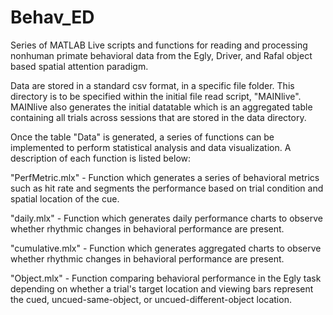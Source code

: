 # Behav_ED
Series of MATLAB Live scripts and functions for reading and processing nonhuman primate behavioral data from the Egly, Driver, and Rafal object based spatial attention paradigm.

Data are stored in a standard csv format, in a specific file folder. This directory is to be specified within the initial file read script, "MAINlive". MAINlive also generates the initial datatable which is an aggregated table containing all trials across sessions that are stored in the data directory.

Once the table "Data" is generated, a series of functions can be implemented to perform statistical analysis and data visualization. A description of each function is listed below:

"PerfMetric.mlx" - Function which generates a series of behavioral metrics such as hit rate and segments the performance based on trial condition and spatial location of the cue.

"daily.mlx" - Function which generates daily performance charts to observe whether rhythmic changes in behavioral performance are present. 

"cumulative.mlx" - Function which generates aggregated charts to observe whether rhythmic changes in behavioral performance are present.

"Object.mlx" - Function comparing behavioral performance in the Egly task depending on whether a trial's target location and viewing bars represent the cued, uncued-same-object, or uncued-different-object location.
